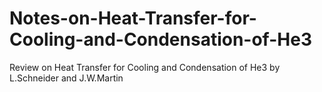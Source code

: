 # Notes-on-Heat-Transfer-for-Cooling-and-Condensation-of-He3
Review on Heat Transfer for Cooling and Condensation of He3 by L.Schneider and J.W.Martin
